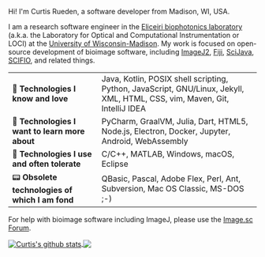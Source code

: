 Hi! I'm Curtis Rueden, a software developer from Madison, WI, USA.

I am a research software engineer in the
[Eliceiri biophotonics laboratory](https://eliceirilab.org) (a.k.a. the
Laboratory for Optical and Computational Instrumentation or LOCI) at the
[University of Wisconsin-Madison](https://wisc.edu).
My work is focused on open-source development of bioimage software, including
[ImageJ2](https://imagej.net/), [Fiji](https://fiji.sc),
[SciJava](https://scijava.org), [SCIFIO](https://scif.io), and related things.

|   |   |
|---|---|
| 🚀 __Technologies I know and love__             | Java, Kotlin, POSIX shell scripting, Python, JavaScript, GNU/Linux, Jekyll, XML, HTML, CSS, vim, Maven, Git, IntelliJ IDEA |
| 🌱 __Technologies I want to learn more about__  | PyCharm, GraalVM, Julia, Dart, HTML5, Node.js, Electron, Docker, Jupyter, Android, WebAssembly |
| 🥴 __Technologies I use and often tolerate__    | C/C++, MATLAB, Windows, macOS, Eclipse |
| 📟 __Obsolete technologies of which I am fond__ | QBasic, Pascal, Adobe Flex, Perl, Ant, Subversion, Mac OS Classic, MS-DOS ;-) |

For help with bioimage software including ImageJ, please use the
[Image.sc Forum](https://forum.image.sc).

<a href="https://github.com/anuraghazra/github-readme-stats">
  <img align="center" src="https://github-readme-stats.vercel.app/api?username=ctrueden&show_icons=true&include_all_commits=true" alt="Curtis's github stats" />
</a>
<a href="https://github.com/anuraghazra/github-readme-stats">
  <img align="center" src="https://github-readme-stats.vercel.app/api/top-langs/?username=ctrueden&layout=compact" />
</a>

